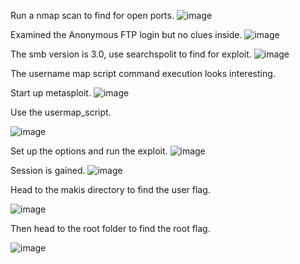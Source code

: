 Run a nmap scan to find for open ports.
![image](https://user-images.githubusercontent.com/93418272/177899800-19cc24c2-e8a1-4398-af42-4c83573c7c6b.png)

Examined the Anonymous FTP login but no clues inside.
![image](https://user-images.githubusercontent.com/93418272/177899822-ad609b8a-f6b4-4178-8c19-81eaf8042b91.png)


The smb version is 3.0, use searchspolit to find for exploit.
![image](https://user-images.githubusercontent.com/93418272/177899845-ffc69e09-102b-417c-b071-57ca7ec732e3.png)


The username map script command execution looks interesting.

Start up metasploit.
![image](https://user-images.githubusercontent.com/93418272/177899875-6bcfcf01-9526-498b-9547-8f56c8ba5c3c.png)


Use the usermap_script.

![image](https://user-images.githubusercontent.com/93418272/177899891-f268fd91-9940-40f8-ab6c-58b109df9016.png)

Set up the options and run the exploit.
![image](https://user-images.githubusercontent.com/93418272/177899918-28b9886d-82b8-42a3-a1e0-e9363442a614.png)


Session is gained.
![image](https://user-images.githubusercontent.com/93418272/177899938-f5ba5b75-7e19-465a-b156-e1b4f47e07a7.png)


Head to the makis directory to find the user flag.

![image](https://user-images.githubusercontent.com/93418272/177899951-69f8a623-b31a-4486-aa1c-fa66af0bf0f1.png)


Then head to the root folder to find the root flag.

![image](https://user-images.githubusercontent.com/93418272/177899959-49f32146-1480-42c9-906a-a0360663ab3a.png)


